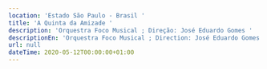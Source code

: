 ```yaml
---
location: 'Estado São Paulo - Brasil '
title: 'A Quinta da Amizade '
description: 'Orquestra Foco Musical ; Direção: José Eduardo Gomes '
descriptionEn: 'Orquestra Foco Musical ; Direction: José Eduardo Gomes '
url: null
dateTime: 2020-05-12T00:00:00+01:00
---
```


